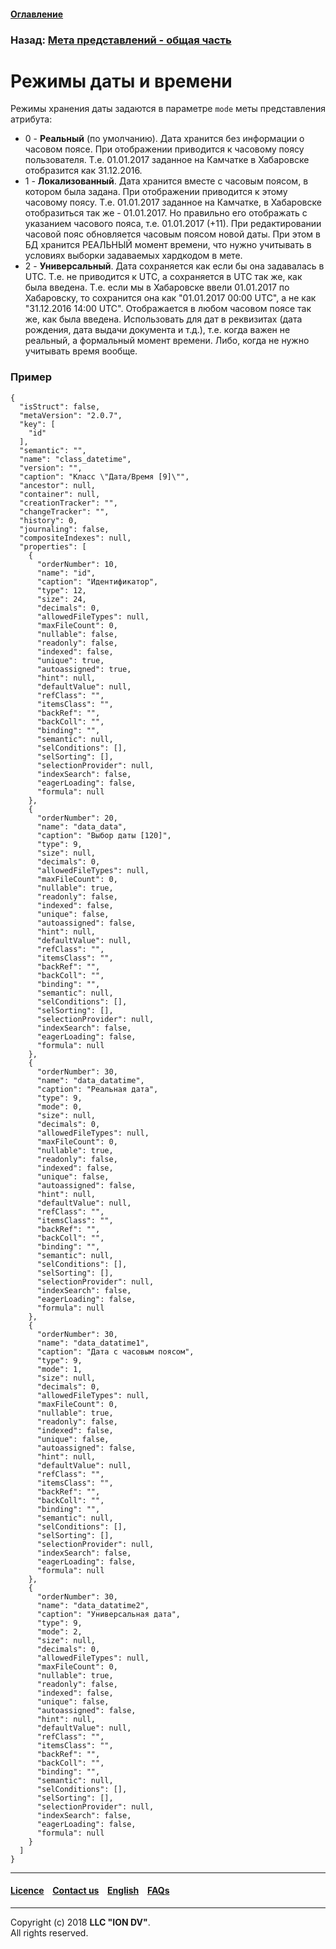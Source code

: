 #### [Оглавление](/docs/ru/index.md)

### Назад: [Мета представлений - общая часть](/docs/ru/2_system_description/metadata_structure/meta_view/meta_view_main.md)

# Режимы даты и времени

Режимы хранения даты задаются в параметре `mode` меты представления атрибута:

* 0 - **Реальный** (по умолчанию). Дата хранится без информации о часовом поясе. При отображении приводится к часовому поясу пользователя. Т.е. 01.01.2017 заданное на Камчатке в Хабаровске отобразится как 31.12.2016.
* 1 - **Локализованный**. Дата хранится вместе с часовым поясом, в котором была задана. При отображении приводится к этому часовому поясу. Т.е. 01.01.2017 заданное на Камчатке, в Хабаровске отобразиться так же - 01.01.2017. Но правильно его отображать с указанием часового пояса, т.е. 01.01.2017 (+11). При редактировании часовой пояс обновляется часовым поясом новой даты. При этом в БД хранится РЕАЛЬНЫЙ момент времени, что нужно учитывать в условиях выборки задаваемых хардкодом в мете. 
* 2 - **Универсальный**. Дата сохраняется как если бы она задавалась в UTC. Т.е. не приводится к UTC, а сохраняется в UTC так же, как была введена. Т.е. если мы в Хабаровске ввели 01.01.2017 по Хабаровску, то сохранится она как "01.01.2017 00:00 UTC", а не как "31.12.2016 14:00 UTC". Отображается в любом часовом поясе так же, как была введена. Использовать для дат в реквизитах (дата рождения, дата выдачи документа и т.д.), т.е. когда важен не реальный, а формальный момент времени. Либо, когда не нужно учитывать время вообще.

### Пример

```
{
  "isStruct": false,
  "metaVersion": "2.0.7",
  "key": [
    "id"
  ],
  "semantic": "",
  "name": "class_datetime",
  "version": "",
  "caption": "Класс \"Дата/Время [9]\"",
  "ancestor": null,
  "container": null,
  "creationTracker": "",
  "changeTracker": "",
  "history": 0,
  "journaling": false,
  "compositeIndexes": null,
  "properties": [
    {
      "orderNumber": 10,
      "name": "id",
      "caption": "Идентификатор",
      "type": 12,
      "size": 24,
      "decimals": 0,
      "allowedFileTypes": null,
      "maxFileCount": 0,
      "nullable": false,
      "readonly": false,
      "indexed": false,
      "unique": true,
      "autoassigned": true,
      "hint": null,
      "defaultValue": null,
      "refClass": "",
      "itemsClass": "",
      "backRef": "",
      "backColl": "",
      "binding": "",
      "semantic": null,
      "selConditions": [],
      "selSorting": [],
      "selectionProvider": null,
      "indexSearch": false,
      "eagerLoading": false,
      "formula": null
    },
    {
      "orderNumber": 20,
      "name": "data_data",
      "caption": "Выбор даты [120]",
      "type": 9,
      "size": null,
      "decimals": 0,
      "allowedFileTypes": null,
      "maxFileCount": 0,
      "nullable": true,
      "readonly": false,
      "indexed": false,
      "unique": false,
      "autoassigned": false,
      "hint": null,
      "defaultValue": null,
      "refClass": "",
      "itemsClass": "",
      "backRef": "",
      "backColl": "",
      "binding": "",
      "semantic": null,
      "selConditions": [],
      "selSorting": [],
      "selectionProvider": null,
      "indexSearch": false,
      "eagerLoading": false,
      "formula": null
    },
    {
      "orderNumber": 30,
      "name": "data_datatime",
      "caption": "Реальная дата",
      "type": 9,
      "mode": 0,
      "size": null,
      "decimals": 0,
      "allowedFileTypes": null,
      "maxFileCount": 0,
      "nullable": true,
      "readonly": false,
      "indexed": false,
      "unique": false,
      "autoassigned": false,
      "hint": null,
      "defaultValue": null,
      "refClass": "",
      "itemsClass": "",
      "backRef": "",
      "backColl": "",
      "binding": "",
      "semantic": null,
      "selConditions": [],
      "selSorting": [],
      "selectionProvider": null,
      "indexSearch": false,
      "eagerLoading": false,
      "formula": null
    },
    {
      "orderNumber": 30,
      "name": "data_datatime1",
      "caption": "Дата с часовым поясом",
      "type": 9,
      "mode": 1,
      "size": null,
      "decimals": 0,
      "allowedFileTypes": null,
      "maxFileCount": 0,
      "nullable": true,
      "readonly": false,
      "indexed": false,
      "unique": false,
      "autoassigned": false,
      "hint": null,
      "defaultValue": null,
      "refClass": "",
      "itemsClass": "",
      "backRef": "",
      "backColl": "",
      "binding": "",
      "semantic": null,
      "selConditions": [],
      "selSorting": [],
      "selectionProvider": null,
      "indexSearch": false,
      "eagerLoading": false,
      "formula": null
    },
    {
      "orderNumber": 30,
      "name": "data_datatime2",
      "caption": "Универсальная дата",
      "type": 9,
      "mode": 2,
      "size": null,
      "decimals": 0,
      "allowedFileTypes": null,
      "maxFileCount": 0,
      "nullable": true,
      "readonly": false,
      "indexed": false,
      "unique": false,
      "autoassigned": false,
      "hint": null,
      "defaultValue": null,
      "refClass": "",
      "itemsClass": "",
      "backRef": "",
      "backColl": "",
      "binding": "",
      "semantic": null,
      "selConditions": [],
      "selSorting": [],
      "selectionProvider": null,
      "indexSearch": false,
      "eagerLoading": false,
      "formula": null
    }
  ]
}

```

--------------------------------------------------------------------------  


 #### [Licence](/LICENCE.md) &ensp;  [Contact us](https://iondv.com) &ensp;  [English](/docs/en/2_system_description/metadata_structure/meta_view/type_datetime.md)   &ensp; [FAQs](/faqs.md)          



--------------------------------------------------------------------------  

Copyright (c) 2018 **LLC "ION DV"**.  
All rights reserved. 